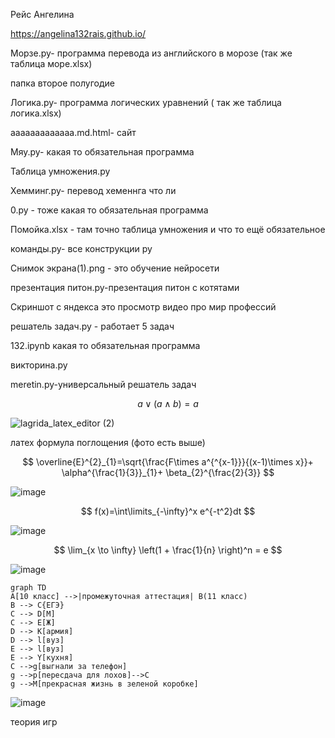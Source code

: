 Рейс Ангелина

https://angelina132rais.github.io/ 

 Морзе.ру- программа перевода из английского в морозе (так же таблица море.xlsx)
 
папка второе полугодие 

Логика.ру- программа логических уравнений ( так же таблица логика.хlsx)
 


ааааааааааааа.md.html- сайт 
 


Мяу.ру- какая то обязательная программа 
 



Таблица умножения.ру 
 


Хемминг.ру- перевод хеменнга что ли 
 


0.ру - тоже какая то обязательная программа 
 


Помойка.хlsx - там точно таблица умножения и что то ещё обязательное 

команды.py- все конструкции py

Снимок экрана(1).png - это обучение нейросети
 
презентация питон.py-презентация питон с котятами

Скриншот с яндекса это просмотр видео про мир профессий 
 
решатель зaдач.py - работает 5 задач

132.ipynb какая то обязательная программа 
 
викторина.py 

meretin.py-универсальный решатель задач

$$ a\lor\left( a\wedge  b \right)=a $$  


![lagrida_latex_editor (2)](https://user-images.githubusercontent.com/114457322/200460451-95ddda57-c7f5-4c32-bb91-bb210a3e0550.png)



 латех формула поглощения (фото есть выше)

$$ \overline{E}^{2}_{1}=\sqrt{\frac{F\times a^{^{x-1}}}{(x-1)\times x}}+ \alpha^{\frac{1}{3}}_{1}+ \beta_{2}^{\frac{2}{3}} $$
 
![image](https://user-images.githubusercontent.com/114457322/200717305-7eaa715f-f8f5-4874-a6d1-0be48f55aaa1.png)

$$ f(x)=\int\limits_{-\infty}^x e^{-t^2}dt $$

![image](https://user-images.githubusercontent.com/114457322/200717693-b59fb3a7-75db-4b75-a243-6ca363ee48e3.png)

$$ \lim_{x \to \infty} \left(1 + \frac{1}{n} \right)^n = e $$

![image](https://user-images.githubusercontent.com/114457322/200718171-8e7e34f7-2e2c-46d3-ac2d-84534add33ad.png)



```mermaid
graph TD 
A[10 класс] -->|промежуточная аттестация| B(11 класс)
B --> C{ЕГЭ}
C --> D[М]
C --> E[Ж]
D --> K[армия]
D --> l[вуз]
E --> l[вуз]
E --> Y[кухня]
C -->g[выгнали за телефон]
g -->p[пересдача для лохов]-->C
g -->M[прекрасная жизнь в зеленой коробке]
```

![image](https://user-images.githubusercontent.com/114457322/208572158-1f4e1fcd-e22a-4e93-89d4-72ec6aec6143.png)


теория игр
